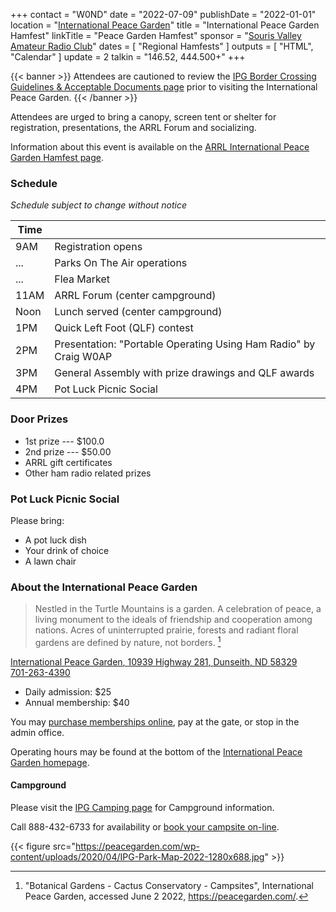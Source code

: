 +++
contact = "W0ND"
date = "2022-07-09"
publishDate = "2022-01-01"
location = "[International Peace Garden](https://peacegarden.com/)"
title = "International Peace Garden Hamfest"
linkTitle = "Peace Garden Hamfest"
sponsor = "[Souris Valley Amateur Radio Club](https://sourisamateurradioclub.godaddysites.com/)"
dates = [ "Regional Hamfests" ]
outputs = [ "HTML", "Calendar" ]
update = 2
talkin = "146.52, 444.500+"
+++

{{< banner >}}
Attendees are cautioned to review the
[IPG Border Crossing Guidelines & Acceptable Documents page](https://peacegarden.com/discover#preparevisit)
prior to visiting the International Peace Garden.
{{< /banner >}}

Attendees are urged to bring a canopy, screen tent or shelter for
registration, presentations, the ARRL Forum and socializing.
 
Information about this event is available on the
[ARRL International Peace Garden Hamfest page](http://www.arrl.org/hamfests/international-peace-garden-hamfest-1).

### Schedule

*Schedule subject to change without notice*

| Time |                                                                  |
|------|------------------------------------------------------------------|
| 9AM  | Registration opens                                               |
| ...  | Parks On The Air operations                                      |
| ...  | Flea Market                                                      |
| 11AM | ARRL Forum (center campground)                                   |
| Noon | Lunch served (center campground)                                 |
| 1PM  | Quick Left Foot (QLF) contest                                    |
| 2PM  | Presentation: "Portable Operating Using Ham Radio" by Craig W0AP |
| 3PM  | General Assembly with prize drawings and QLF awards              |
| 4PM  | Pot Luck Picnic Social                                           |

### Door Prizes

* 1st prize --- $100.0
* 2nd prize --- $50.00
* ARRL gift certificates 
* Other ham radio related prizes
 
### Pot Luck Picnic Social

Please bring:

* A pot luck dish
* Your drink of choice
* A lawn chair

### About the International Peace Garden

>Nestled in the Turtle Mountains is a garden. A celebration of peace, a living
>monument to the ideals of friendship and cooperation among nations. Acres of
>uninterrupted prairie, forests and radiant floral gardens are defined by
>nature, not borders. [^1]

[^1]: "Botanical Gardens - Cactus Conservatory - Campsites", International Peace Garden, accessed June 2 2022, https://peacegarden.com/.

<span class="genericon genericon-location"></span>
<span class="h-card">
  <a href="https://peacegarden.com/">
    <span class="p-name">International Peace Garden</span>,
    <span class="p-street-address">10939 Highway 281</span>,
    <span class="p-locality">Dunseith</span>,
    <span class="p-region">ND</span>
    <span class="p-postal-code">58329</span>
  </a>
  <br>
  <span class="genericon genericon-phone"></span>
  <a href="tel:701-263-4390">
    <span class="p-tel">701-263-4390</span>
  </a>
</span>

* Daily admission: $25
* Annual membership: $40 

You may
[purchase memberships online](https://peacegarden.com/discover/membership/#passes),
pay at the gate, or stop in the admin office.

Operating hours may be found at the bottom of the [International Peace
Garden homepage](https://peacegarden.com/).

#### Campground

Please visit the [IPG Camping page](https://peacegarden.com/camping) for
Campground information.

Call 888-432-6733 for availability or 
[book your campsite on-line](https://app.fireflyreservations.com/reserve?propertyGUID=b098b69b-00f0-497d-8cba-33571faaee5d).

{{< figure src="https://peacegarden.com/wp-content/uploads/2020/04/IPG-Park-Map-2022-1280x688.jpg" >}}
